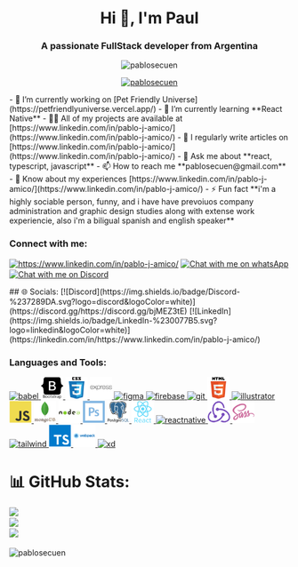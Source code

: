 <h1 align="center">Hi 👋, I'm Paul</h1>
<h3 align="center">A passionate FullStack developer from Argentina</h3>
<p align="center"> <img src="https://komarev.com/ghpvc/?username=pablosecuen&label=Profile%20views&color=0e75b6&style=flat" alt="pablosecuen" /> </p>
<p align="center"> <a href="https://github.com/ryo-ma/github-profile-trophy"><img src="https://github-profile-trophy.vercel.app/?username=pablosecuen" alt="pablosecuen" /></a> </p>
- 🔭 I’m currently working on [Pet Friendly Universe](https://petfriendlyuniverse.vercel.app/)
- 🌱 I’m currently learning **React Native**
- 👨‍💻 All of my projects are available at [https://www.linkedin.com/in/pablo-j-amico/](https://www.linkedin.com/in/pablo-j-amico/)
- 📝 I regularly write articles on [https://www.linkedin.com/in/pablo-j-amico/](https://www.linkedin.com/in/pablo-j-amico/)
- 💬 Ask me about **react, typescript, javascript**
- 📫 How to reach me **pablosecuen@gmail.com**
- 📄 Know about my experiences [https://www.linkedin.com/in/pablo-j-amico/](https://www.linkedin.com/in/pablo-j-amico/)
- ⚡ Fun fact **i'm a highly sociable person, funny, and i have have prevoiuos company administration and graphic design studies along with extense work experiencie, also i'm a biligual spanish and english speaker**
<h3 align="left">Connect with me:</h3>
<p align="left">
<a href="https://linkedin.com/in/https://www.linkedin.com/in/pablo-j-amico/" target="blank"><img align="center" src="https://raw.githubusercontent.com/rahuldkjain/github-profile-readme-generator/master/src/images/icons/Social/linked-in-alt.svg" alt="https://www.linkedin.com/in/pablo-j-amico/" height="30" width="40" /></a>
  <a href="https://wa.me/+5493417206026" target="blank"><img align="center" src="https://upload.wikimedia.org/wikipedia/commons/6/6b/WhatsApp.svg" alt="Chat with me on whatsApp" height="40" width="40" /></a>
    <a href="https://discord.gg/bjMEZ3tE" target="blank"><img align="center" src="https://img.shields.io/badge/Discord-%237289DA.svg?logo=discord&logoColor=white" alt="Chat with me on Discord" height="40" width="40" /></a>
</p>
## 🌐 Socials:
[![Discord](https://img.shields.io/badge/Discord-%237289DA.svg?logo=discord&logoColor=white)](https://discord.gg/https://discord.gg/bjMEZ3tE) [![LinkedIn](https://img.shields.io/badge/LinkedIn-%230077B5.svg?logo=linkedin&logoColor=white)](https://linkedin.com/in/https://www.linkedin.com/in/pablo-j-amico/)

<h3 align="left">Languages and Tools:</h3>
<p align="left"> <a href="https://babeljs.io/" target="_blank" rel="noreferrer"> <img src="https://www.vectorlogo.zone/logos/babeljs/babeljs-icon.svg" alt="babel" width="40" height="40"/> </a> <a href="https://getbootstrap.com" target="_blank" rel="noreferrer"> <img src="https://raw.githubusercontent.com/devicons/devicon/master/icons/bootstrap/bootstrap-plain-wordmark.svg" alt="bootstrap" width="40" height="40"/> </a> <a href="https://www.w3schools.com/css/" target="_blank" rel="noreferrer"> <img src="https://raw.githubusercontent.com/devicons/devicon/master/icons/css3/css3-original-wordmark.svg" alt="css3" width="40" height="40"/> </a> <a href="https://expressjs.com" target="_blank" rel="noreferrer"> <img src="https://raw.githubusercontent.com/devicons/devicon/master/icons/express/express-original-wordmark.svg" alt="express" width="40" height="40"/> </a> <a href="https://www.figma.com/" target="_blank" rel="noreferrer"> <img src="https://www.vectorlogo.zone/logos/figma/figma-icon.svg" alt="figma" width="40" height="40"/> </a> <a href="https://firebase.google.com/" target="_blank" rel="noreferrer"> <img src="https://www.vectorlogo.zone/logos/firebase/firebase-icon.svg" alt="firebase" width="40" height="40"/> </a> <a href="https://git-scm.com/" target="_blank" rel="noreferrer"> <img src="https://www.vectorlogo.zone/logos/git-scm/git-scm-icon.svg" alt="git" width="40" height="40"/> </a> <a href="https://www.w3.org/html/" target="_blank" rel="noreferrer"> <img src="https://raw.githubusercontent.com/devicons/devicon/master/icons/html5/html5-original-wordmark.svg" alt="html5" width="40" height="40"/> </a> <a href="https://www.adobe.com/in/products/illustrator.html" target="_blank" rel="noreferrer"> <img src="https://www.vectorlogo.zone/logos/adobe_illustrator/adobe_illustrator-icon.svg" alt="illustrator" width="40" height="40"/> </a> <a href="https://developer.mozilla.org/en-US/docs/Web/JavaScript" target="_blank" rel="noreferrer"> <img src="https://raw.githubusercontent.com/devicons/devicon/master/icons/javascript/javascript-original.svg" alt="javascript" width="40" height="40"/> </a> <a href="https://www.mongodb.com/" target="_blank" rel="noreferrer"> <img src="https://raw.githubusercontent.com/devicons/devicon/master/icons/mongodb/mongodb-original-wordmark.svg" alt="mongodb" width="40" height="40"/> </a> <a href="https://nodejs.org" target="_blank" rel="noreferrer"> <img src="https://raw.githubusercontent.com/devicons/devicon/master/icons/nodejs/nodejs-original-wordmark.svg" alt="nodejs" width="40" height="40"/> </a> <a href="https://www.photoshop.com/en" target="_blank" rel="noreferrer"> <img src="https://raw.githubusercontent.com/devicons/devicon/master/icons/photoshop/photoshop-line.svg" alt="photoshop" width="40" height="40"/> </a> <a href="https://www.postgresql.org" target="_blank" rel="noreferrer"> <img src="https://raw.githubusercontent.com/devicons/devicon/master/icons/postgresql/postgresql-original-wordmark.svg" alt="postgresql" width="40" height="40"/> </a> <a href="https://reactjs.org/" target="_blank" rel="noreferrer"> <img src="https://raw.githubusercontent.com/devicons/devicon/master/icons/react/react-original-wordmark.svg" alt="react" width="40" height="40"/> </a> <a href="https://reactnative.dev/" target="_blank" rel="noreferrer"> <img src="https://reactnative.dev/img/header_logo.svg" alt="reactnative" width="40" height="40"/> </a> <a href="https://redux.js.org" target="_blank" rel="noreferrer"> <img src="https://raw.githubusercontent.com/devicons/devicon/master/icons/redux/redux-original.svg" alt="redux" width="40" height="40"/> </a> <a href="https://sass-lang.com" target="_blank" rel="noreferrer"> <img src="https://raw.githubusercontent.com/devicons/devicon/master/icons/sass/sass-original.svg" alt="sass" width="40" height="40"/> </a> <a href="https://tailwindcss.com/" target="_blank" rel="noreferrer"> <img src="https://www.vectorlogo.zone/logos/tailwindcss/tailwindcss-icon.svg" alt="tailwind" width="40" height="40"/> </a> <a href="https://www.typescriptlang.org/" target="_blank" rel="noreferrer"> <img src="https://raw.githubusercontent.com/devicons/devicon/master/icons/typescript/typescript-original.svg" alt="typescript" width="40" height="40"/> </a> <a href="https://webpack.js.org" target="_blank" rel="noreferrer"> <img src="https://raw.githubusercontent.com/devicons/devicon/d00d0969292a6569d45b06d3f350f463a0107b0d/icons/webpack/webpack-original-wordmark.svg" alt="webpack" width="40" height="40"/> </a> <a href="https://www.adobe.com/products/xd.html" target="_blank" rel="noreferrer"> <img src="https://cdn.worldvectorlogo.com/logos/adobe-xd.svg" alt="xd" width="40" height="40"/> </a> </p>


# 📊 GitHub Stats:
![](https://github-readme-stats.vercel.app/api?username=pablosecuen&theme=dark&hide_border=false&include_all_commits=false&count_private=false)<br/>
![](https://github-readme-streak-stats.herokuapp.com/?user=pablosecuen&theme=dark&hide_border=false)<br/>
![](https://github-readme-stats.vercel.app/api/top-langs/?username=pablosecuen&theme=dark&hide_border=false&include_all_commits=false&count_private=false&layout=compact)

<p><img align="center" src="https://github-readme-streak-stats.herokuapp.com/?user=pablosecuen&" alt="pablosecuen" /></p>
